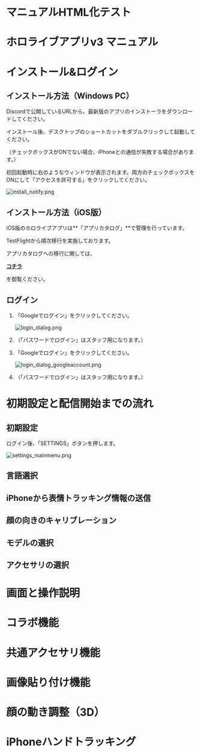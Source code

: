 # マニュアルHTML化テスト

# ホロライブアプリv3 マニュアル

# インストール&ログイン

## **インストール方法（Windows PC）**

Discordで公開しているURLから、最新版のアプリのインストーラをダウンロードしてください。

インストール後、デスクトップのショートカットをダブルクリックして起動してください。

（チェックボックスがONでない場合、iPhoneとの通信が失敗する場合があります。）

初回起動時に右のようなウィンドウが表示されます。両方のチェックボックスをONにして「アクセスを許可する」をクリックしてください。

![install_notify.png](https://prod-files-secure.s3.us-west-2.amazonaws.com/b8b535f3-8f79-41d4-84bb-4edb2c862883/04550897-27de-498e-8a4a-537730a9233d/install_notify.png)

## **インストール方法（iOS版）**

iOS版のホロライブアプリは**「アプリカタログ」**で管理を行っています。

TestFlightから順次移行を実施しております。

アプリカタログへの移行に関しては、

[**コチラ**](https://drive.google.com/file/d/1dKE0YNbGgZh6UKjKoBuoZudpY0C-juU9/view?usp=sharing)

を御覧ください。

## ログイン

1. 「Googleでログイン」をクリックしてください。

   ![login_dialog.png](https://prod-files-secure.s3.us-west-2.amazonaws.com/b8b535f3-8f79-41d4-84bb-4edb2c862883/a63dbf4a-0070-404b-800a-22772faa729d/a3d37a1c-8c80-47b6-a59f-20d8d153b2dc.png)

2. （「パスワードでログイン」はスタッフ用になります。）
3. 「Googleでログイン」をクリックしてください。

   ![login_dialog_googleaccount.png](https://prod-files-secure.s3.us-west-2.amazonaws.com/b8b535f3-8f79-41d4-84bb-4edb2c862883/afd6c293-a36c-4ebf-8694-7fda5d7e524e/login_dialog_googleaccount.png)

4. （「パスワードでログイン」はスタッフ用になります。）

# 初期設定と配信開始までの流れ

## **初期設定**

ログイン後、「SETTINGS」ボタンを押します。

![settings_mainmenu.png](https://prod-files-secure.s3.us-west-2.amazonaws.com/b8b535f3-8f79-41d4-84bb-4edb2c862883/185f3b82-137e-4b1b-bd63-9804f1697a33/settings_mainmenu.png)

## **言語選択**

## **iPhoneから表情トラッキング情報の送信**

## **顔の向きのキャリブレーション**

## **モデルの選択**

## **アクセサリの選択**

# 画面と操作説明

# コラボ機能

# 共通アクセサリ機能

# 画像貼り付け機能

# 顔の動き調整（3D）

# iPhoneハンドトラッキング